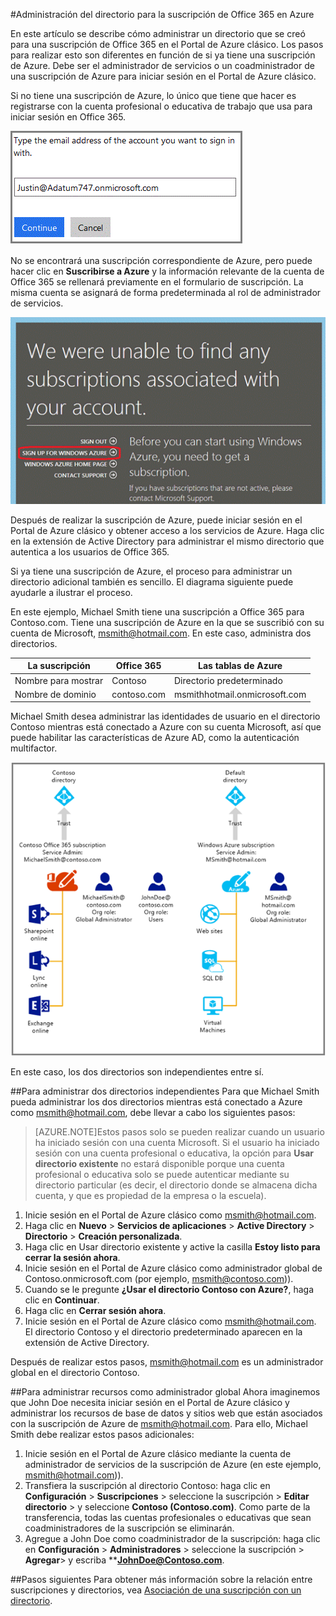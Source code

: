 <properties
   pageTitle="Administración del directorio para la suscripción de Office 365 en Azure | Microsoft Azure"
   description="Administración de un directorio de cuentas de suscripciones de Office 365 con Azure Active Directory y el Portal de Azure clásico"
   services="active-directory"
   documentationCenter=""
   authors="curtand"
   manager="stevenpo"
   editor=""/>

<tags
   ms.service="active-directory"
   ms.devlang="na"
   ms.topic="article"
   ms.tgt_pltfrm="na"
   ms.workload="identity"
   ms.date="01/05/2016"
   ms.author="curtand"/>

#Administración del directorio para la suscripción de Office 365 en Azure

En este artículo se describe cómo administrar un directorio que se creó para una suscripción de Office 365 en el Portal de Azure clásico. Los pasos para realizar esto son diferentes en función de si ya tiene una suscripción de Azure. Debe ser el administrador de servicios o un coadministrador de una suscripción de Azure para iniciar sesión en el Portal de Azure clásico.

Si no tiene una suscripción de Azure, lo único que tiene que hacer es registrarse con la cuenta profesional o educativa de trabajo que usa para iniciar sesión en Office 365.

![](./media/active-directory-manage-o365-subscription/AAD_O365_01.png)

No se encontrará una suscripción correspondiente de Azure, pero puede hacer clic en **Suscribirse a Azure** y la información relevante de la cuenta de Office 365 se rellenará previamente en el formulario de suscripción. La misma cuenta se asignará de forma predeterminada al rol de administrador de servicios.

![](./media/active-directory-manage-o365-subscription/AAD_O365_02.png)

Después de realizar la suscripción de Azure, puede iniciar sesión en el Portal de Azure clásico y obtener acceso a los servicios de Azure. Haga clic en la extensión de Active Directory para administrar el mismo directorio que autentica a los usuarios de Office 365.

Si ya tiene una suscripción de Azure, el proceso para administrar un directorio adicional también es sencillo. El diagrama siguiente puede ayudarle a ilustrar el proceso.

En este ejemplo, Michael Smith tiene una suscripción a Office 365 para Contoso.com. Tiene una suscripción de Azure en la que se suscribió con su cuenta de Microsoft, msmith@hotmail.com. En este caso, administra dos directorios.

| La suscripción | Office 365 | Las tablas de Azure |
|  -------------- | ------------- | ------------------------------- |
| Nombre para mostrar | Contoso | Directorio predeterminado |
| Nombre de dominio | contoso.com | msmithhotmail.onmicrosoft.com |

Michael Smith desea administrar las identidades de usuario en el directorio Contoso mientras está conectado a Azure con su cuenta Microsoft, así que puede habilitar las características de Azure AD, como la autenticación multifactor.

![](./media/active-directory-manage-o365-subscription/AAD_O365_03.png)

En este caso, los dos directorios son independientes entre sí.

##Para administrar dos directorios independientes
Para que Michael Smith pueda administrar los dos directorios mientras está conectado a Azure como msmith@hotmail.com, debe llevar a cabo los siguientes pasos:

> [AZURE.NOTE]Estos pasos solo se pueden realizar cuando un usuario ha iniciado sesión con una cuenta Microsoft. Si el usuario ha iniciado sesión con una cuenta profesional o educativa, la opción para **Usar directorio existente** no estará disponible porque una cuenta profesional o educativa solo se puede autenticar mediante su directorio particular (es decir, el directorio donde se almacena dicha cuenta, y que es propiedad de la empresa o la escuela).

1.	Inicie sesión en el Portal de Azure clásico como msmith@hotmail.com.
2.	Haga clic en **Nuevo** > **Servicios de aplicaciones** > **Active Directory** > **Directorio** > **Creación personalizada**.
3.	Haga clic en Usar directorio existente y active la casilla **Estoy listo para cerrar la sesión ahora**.
4.	Inicie sesión en el Portal de Azure clásico como administrador global de Contoso.onmicrosoft.com (por ejemplo, msmith@contoso.com)).
5.	Cuando se le pregunte **¿Usar el directorio Contoso con Azure?**, haga clic en **Continuar**.
6.	Haga clic en **Cerrar sesión ahora**.
7.	Inicie sesión en el Portal de Azure clásico como msmith@hotmail.com. El directorio Contoso y el directorio predeterminado aparecen en la extensión de Active Directory.

Después de realizar estos pasos, msmith@hotmail.com es un administrador global en el directorio Contoso.

##Para administrar recursos como administrador global
Ahora imaginemos que John Doe necesita iniciar sesión en el Portal de Azure clásico y administrar los recursos de base de datos y sitios web que están asociados con la suscripción de Azure de msmith@hotmail.com. Para ello, Michael Smith debe realizar estos pasos adicionales:

1.	Inicie sesión en el Portal de Azure clásico mediante la cuenta de administrador de servicios de la suscripción de Azure (en este ejemplo, msmith@hotmail.com)).
2.	Transfiera la suscripción al directorio Contoso: haga clic en **Configuración** > **Suscripciones** > seleccione la suscripción > **Editar directorio** > y seleccione **Contoso (Contoso.com)**. Como parte de la transferencia, todas las cuentas profesionales o educativas que sean coadministradores de la suscripción se eliminarán.
3.	Agregue a John Doe como coadministrador de la suscripción: haga clic en **Configuración** > **Administradores** > seleccione la suscripción > **Agregar**> y escriba ****JohnDoe@Contoso.com**.

##Pasos siguientes
Para obtener más información sobre la relación entre suscripciones y directorios, vea [Asociación de una suscripción con un directorio](active-directory-how-subscriptions-associated-directory.md).

<!---HONumber=AcomDC_0107_2016-->